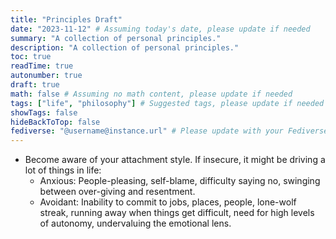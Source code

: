 ```yaml
---
title: "Principles Draft"
date: "2023-11-12" # Assuming today's date, please update if needed
summary: "A collection of personal principles."
description: "A collection of personal principles."
toc: true
readTime: true
autonumber: true
draft: true
math: false # Assuming no math content, please update if needed
tags: ["life", "philosophy"] # Suggested tags, please update if needed
showTags: false
hideBackToTop: false
fediverse: "@username@instance.url" # Please update with your Fediverse handle
---
```


- Become aware of your attachment style. If insecure, it might be driving a lot of things in life:
  - Anxious: People-pleasing, self-blame, difficulty saying no, swinging between over-giving and resentment.
  - Avoidant: Inability to commit to jobs, places, people, lone-wolf streak, running away when things get difficult, need for high levels of autonomy, undervaluing the emotional lens.
